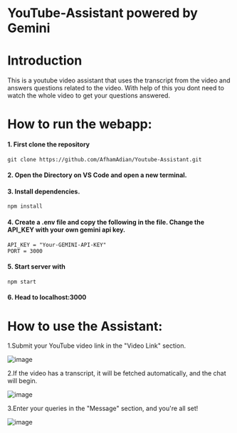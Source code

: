 # YouTube-Assistant powered by Gemini

# Introduction 
This is a youtube video assistant that uses the transcript from the video and answers questions related to the video.
With help of this you dont need to watch the whole video to get your questions answered.


# How to run the webapp:
#### 1. First clone the repository
```
git clone https://github.com/AfhamAdian/Youtube-Assistant.git
```
#### 2. Open the Directory on VS Code and open a new terminal.
#### 3. Install dependencies.
```
npm install
```
#### 4. Create a .env file and copy the following in the file. Change the API_KEY with your own gemini api key.
```
API_KEY = "Your-GEMINI-API-KEY"
PORT = 3000
```
#### 5. Start server with 
```
npm start
```
#### 6. Head to localhost:3000


# How to use the Assistant:
1.Submit your YouTube video link in the "Video Link" section.

![image](https://github.com/user-attachments/assets/01fc898b-4512-4d73-89bd-b09708e85c00)


2.If the video has a transcript, it will be fetched automatically, and the chat will begin.

![image](https://github.com/user-attachments/assets/d77ce6bd-7691-44cc-9182-043c4a801e15)


3.Enter your queries in the "Message" section, and you're all set!

![image](https://github.com/user-attachments/assets/89f3682f-e577-4af0-bc0c-aa15c17a2c43)
